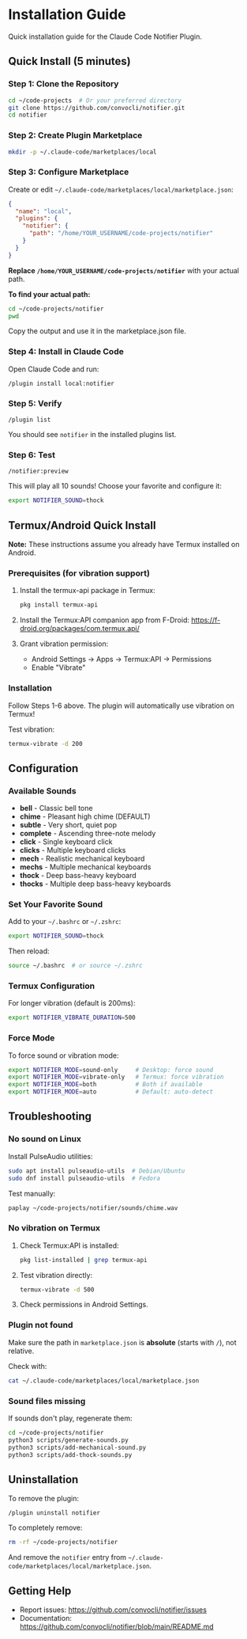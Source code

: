 # Installation Guide

Quick installation guide for the Claude Code Notifier Plugin.

## Quick Install (5 minutes)

### Step 1: Clone the Repository

```bash
cd ~/code-projects  # Or your preferred directory
git clone https://github.com/convocli/notifier.git
cd notifier
```

### Step 2: Create Plugin Marketplace

```bash
mkdir -p ~/.claude-code/marketplaces/local
```

### Step 3: Configure Marketplace

Create or edit `~/.claude-code/marketplaces/local/marketplace.json`:

```json
{
  "name": "local",
  "plugins": {
    "notifier": {
      "path": "/home/YOUR_USERNAME/code-projects/notifier"
    }
  }
}
```

**Replace `/home/YOUR_USERNAME/code-projects/notifier`** with your actual path.

**To find your actual path:**
```bash
cd ~/code-projects/notifier
pwd
```
Copy the output and use it in the marketplace.json file.

### Step 4: Install in Claude Code

Open Claude Code and run:
```
/plugin install local:notifier
```

### Step 5: Verify

```
/plugin list
```

You should see `notifier` in the installed plugins list.

### Step 6: Test

```
/notifier:preview
```

This will play all 10 sounds! Choose your favorite and configure it:

```bash
export NOTIFIER_SOUND=thock
```

## Termux/Android Quick Install

**Note:** These instructions assume you already have Termux installed on Android.

### Prerequisites (for vibration support)

1. Install the termux-api package in Termux:
   ```bash
   pkg install termux-api
   ```

2. Install the Termux:API companion app from F-Droid: https://f-droid.org/packages/com.termux.api/

3. Grant vibration permission:
   - Android Settings → Apps → Termux:API → Permissions
   - Enable "Vibrate"

### Installation

Follow Steps 1-6 above. The plugin will automatically use vibration on Termux!

Test vibration:
```bash
termux-vibrate -d 200
```

## Configuration

### Available Sounds

- **bell** - Classic bell tone
- **chime** - Pleasant high chime (DEFAULT)
- **subtle** - Very short, quiet pop
- **complete** - Ascending three-note melody
- **click** - Single keyboard click
- **clicks** - Multiple keyboard clicks
- **mech** - Realistic mechanical keyboard
- **mechs** - Multiple mechanical keyboards
- **thock** - Deep bass-heavy keyboard
- **thocks** - Multiple deep bass-heavy keyboards

### Set Your Favorite Sound

Add to your `~/.bashrc` or `~/.zshrc`:

```bash
export NOTIFIER_SOUND=thock
```

Then reload:
```bash
source ~/.bashrc  # or source ~/.zshrc
```

### Termux Configuration

For longer vibration (default is 200ms):
```bash
export NOTIFIER_VIBRATE_DURATION=500
```

### Force Mode

To force sound or vibration mode:
```bash
export NOTIFIER_MODE=sound-only     # Desktop: force sound
export NOTIFIER_MODE=vibrate-only   # Termux: force vibration
export NOTIFIER_MODE=both           # Both if available
export NOTIFIER_MODE=auto           # Default: auto-detect
```

## Troubleshooting

### No sound on Linux

Install PulseAudio utilities:
```bash
sudo apt install pulseaudio-utils  # Debian/Ubuntu
sudo dnf install pulseaudio-utils  # Fedora
```

Test manually:
```bash
paplay ~/code-projects/notifier/sounds/chime.wav
```

### No vibration on Termux

1. Check Termux:API is installed:
   ```bash
   pkg list-installed | grep termux-api
   ```

2. Test vibration directly:
   ```bash
   termux-vibrate -d 500
   ```

3. Check permissions in Android Settings.

### Plugin not found

Make sure the path in `marketplace.json` is **absolute** (starts with `/`), not relative.

Check with:
```bash
cat ~/.claude-code/marketplaces/local/marketplace.json
```

### Sound files missing

If sounds don't play, regenerate them:
```bash
cd ~/code-projects/notifier
python3 scripts/generate-sounds.py
python3 scripts/add-mechanical-sound.py
python3 scripts/add-thock-sounds.py
```

## Uninstallation

To remove the plugin:

```
/plugin uninstall notifier
```

To completely remove:
```bash
rm -rf ~/code-projects/notifier
```

And remove the `notifier` entry from `~/.claude-code/marketplaces/local/marketplace.json`.

## Getting Help

- Report issues: https://github.com/convocli/notifier/issues
- Documentation: https://github.com/convocli/notifier/blob/main/README.md
